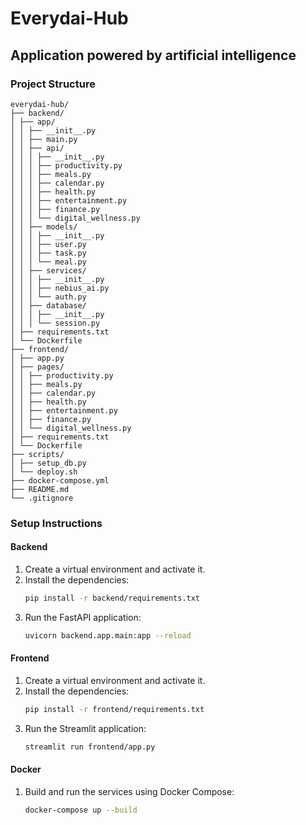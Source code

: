 # Everydai-Hub

## Application powered by artificial intelligence

### Project Structure

```
everydai-hub/
├── backend/
│ ├── app/
│ │ ├── __init__.py
│ │ ├── main.py
│ │ ├── api/
│ │ │ ├── __init__.py
│ │ │ ├── productivity.py
│ │ │ ├── meals.py
│ │ │ ├── calendar.py
│ │ │ ├── health.py
│ │ │ ├── entertainment.py
│ │ │ ├── finance.py
│ │ │ └── digital_wellness.py
│ │ ├── models/
│ │ │ ├── __init__.py
│ │ │ ├── user.py
│ │ │ ├── task.py
│ │ │ └── meal.py
│ │ ├── services/
│ │ │ ├── __init__.py
│ │ │ ├── nebius_ai.py
│ │ │ └── auth.py
│ │ ├── database/
│ │ │ ├── __init__.py
│ │ │ └── session.py
│ ├── requirements.txt
│ └── Dockerfile
├── frontend/
│ ├── app.py
│ ├── pages/
│ │ ├── productivity.py
│ │ ├── meals.py
│ │ ├── calendar.py
│ │ ├── health.py
│ │ ├── entertainment.py
│ │ ├── finance.py
│ │ └── digital_wellness.py
│ ├── requirements.txt
│ └── Dockerfile
├── scripts/
│ ├── setup_db.py
│ └── deploy.sh
├── docker-compose.yml
├── README.md
└── .gitignore
```

### Setup Instructions

#### Backend

1. Create a virtual environment and activate it.
2. Install the dependencies:
    ```bash
    pip install -r backend/requirements.txt
    ```
3. Run the FastAPI application:
    ```bash
    uvicorn backend.app.main:app --reload
    ```

#### Frontend

1. Create a virtual environment and activate it.
2. Install the dependencies:
    ```bash
    pip install -r frontend/requirements.txt
    ```
3. Run the Streamlit application:
    ```bash
    streamlit run frontend/app.py
    ```

#### Docker

1. Build and run the services using Docker Compose:
    ```bash
    docker-compose up --build
    ```
